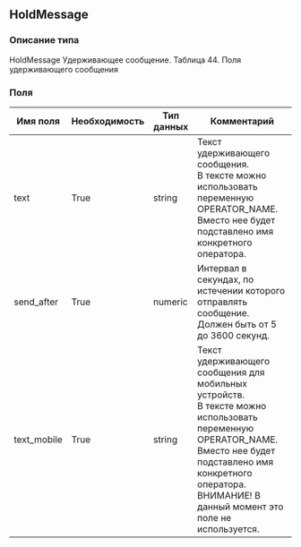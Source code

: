 
## HoldMessage

### Описание типа
HoldMessage
Удерживающее сообщение.
Таблица 44. Поля удерживающего сообщения


### Поля

| Имя поля | Необходимость | Тип данных | Комментарий |
|---|---|---|---|
|text|True|string|Текст удерживающего сообщения.<br/>В тексте можно использовать переменную OPERATOR_NAME. Вместо нее будет подставлено имя конкретного оператора.<br/>|
|send_after|True|numeric|Интервал в секундах, по истечении которого отправлять сообщение.<br/>Должен быть от 5 до 3600 секунд.<br/>|
|text_mobile|True|string|Текcт удерживающего сообщения для мобильных устройств.<br/>В тексте можно использовать переменную OPERATOR_NAME. Вместо нее будет подставлено имя конкретного оператора.<br/>ВНИМАНИЕ! В данный момент это поле не используется.<br/>|
